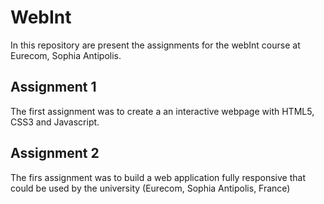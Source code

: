 # WebInt
In this repository are present the assignments for the webInt course at Eurecom, Sophia Antipolis.

## Assignment 1

The first assignment was to create a an interactive webpage with HTML5, CSS3 and Javascript.

## Assignment 2

The firs assignment was to build a web application fully responsive that could be used by the university (Eurecom, Sophia Antipolis, France) 
